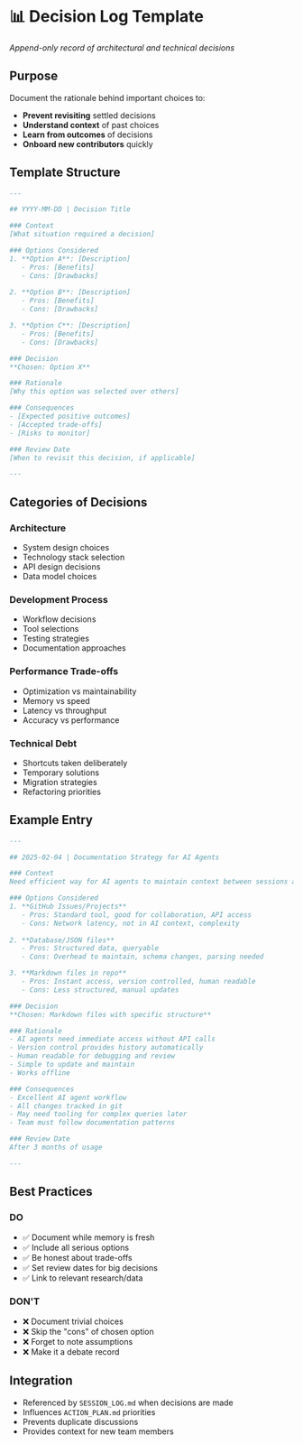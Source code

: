 # 📊 Decision Log Template
*Append-only record of architectural and technical decisions*

## Purpose
Document the rationale behind important choices to:
- **Prevent revisiting** settled decisions
- **Understand context** of past choices
- **Learn from outcomes** of decisions
- **Onboard new contributors** quickly

## Template Structure

```markdown
---

## YYYY-MM-DD | Decision Title

### Context
[What situation required a decision]

### Options Considered
1. **Option A**: [Description]
   - Pros: [Benefits]
   - Cons: [Drawbacks]
   
2. **Option B**: [Description]
   - Pros: [Benefits]
   - Cons: [Drawbacks]

3. **Option C**: [Description]
   - Pros: [Benefits]
   - Cons: [Drawbacks]

### Decision
**Chosen: Option X**

### Rationale
[Why this option was selected over others]

### Consequences
- [Expected positive outcomes]
- [Accepted trade-offs]
- [Risks to monitor]

### Review Date
[When to revisit this decision, if applicable]

---
```

## Categories of Decisions

### Architecture
- System design choices
- Technology stack selection
- API design decisions
- Data model choices

### Development Process
- Workflow decisions
- Tool selections
- Testing strategies
- Documentation approaches

### Performance Trade-offs
- Optimization vs maintainability
- Memory vs speed
- Latency vs throughput
- Accuracy vs performance

### Technical Debt
- Shortcuts taken deliberately
- Temporary solutions
- Migration strategies
- Refactoring priorities

## Example Entry

```markdown
---

## 2025-02-04 | Documentation Strategy for AI Agents

### Context
Need efficient way for AI agents to maintain context between sessions and track work.

### Options Considered
1. **GitHub Issues/Projects**
   - Pros: Standard tool, good for collaboration, API access
   - Cons: Network latency, not in AI context, complexity
   
2. **Database/JSON files**
   - Pros: Structured data, queryable
   - Cons: Overhead to maintain, schema changes, parsing needed

3. **Markdown files in repo**
   - Pros: Instant access, version controlled, human readable
   - Cons: Less structured, manual updates

### Decision
**Chosen: Markdown files with specific structure**

### Rationale
- AI agents need immediate access without API calls
- Version control provides history automatically
- Human readable for debugging and review
- Simple to update and maintain
- Works offline

### Consequences
- Excellent AI agent workflow
- All changes tracked in git
- May need tooling for complex queries later
- Team must follow documentation patterns

### Review Date
After 3 months of usage

---
```

## Best Practices

### DO
- ✅ Document while memory is fresh
- ✅ Include all serious options
- ✅ Be honest about trade-offs
- ✅ Set review dates for big decisions
- ✅ Link to relevant research/data

### DON'T
- ❌ Document trivial choices
- ❌ Skip the "cons" of chosen option
- ❌ Forget to note assumptions
- ❌ Make it a debate record

## Integration

- Referenced by `SESSION_LOG.md` when decisions are made
- Influences `ACTION_PLAN.md` priorities
- Prevents duplicate discussions
- Provides context for new team members